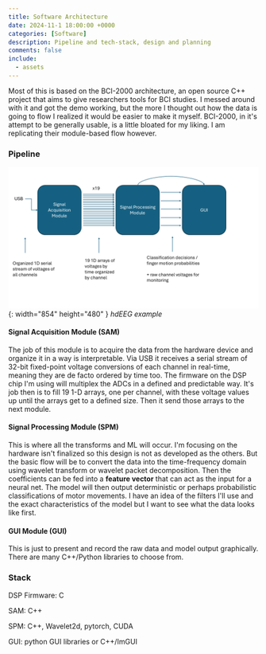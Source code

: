 ```yaml
---
title: Software Architecture
date: 2024-11-1 18:00:00 +0000
categories: [Software]
description: Pipeline and tech-stack, design and planning
comments: false
include:
  - assets
---
```


Most of this is based on the BCI-2000 architecture, an open source C++ project that aims to give researchers tools for BCI studies. I messed around with it and got the demo working, but the more I thought out how the data is going to flow I realized it would be easier to make it myself. BCI-2000, in it's attempt to be generally usable, is a little bloated for my liking. I am replicating their module-based flow however.

### Pipeline

![Desktop View](/assets/img/post-images/software%20pipeline.png){: width="854" height="480" }
_hdEEG example_

#### Signal Acquisition Module (SAM)

The job of this module is to acquire the data from the hardware device and organize it in a way is interpretable. Via USB it receives a serial stream of 32-bit fixed-point voltage conversions of each channel in real-time, meaning they are de facto ordered by time too. The firmware on the DSP chip I'm using will multiplex the ADCs in a defined and predictable way. It's job then is to fill 19 1-D arrays, one per channel, with these voltage values up until the arrays get to a defined size. Then it send those arrays to the next module.

#### Signal Processing Module (SPM)

This is where all the transforms and ML will occur. I'm focusing on the hardware isn't finalized so this design is not as developed as the others. But the basic flow will be to convert the data into the time-frequency domain using wavelet transform or wavelet packet decomposition. Then the coefficients can be fed into a **feature vector** that can act as the input for a neural net. The model will then output deterministic or perhaps probabilistic classifications of motor movements. I have an idea of the filters I'll use and the exact characteristics of the model but I want to see what the data looks like first.  

#### GUI Module (GUI)

This is just to present and record the raw data and model output graphically. There are many C++/Python libraries to choose from.

### Stack

DSP Firmware: C

SAM: C++

SPM: C++, Wavelet2d, pytorch, CUDA

GUI: python GUI libraries or C++/ImGUI